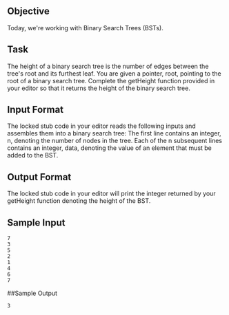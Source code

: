 ## Objective 
Today, we're working with Binary Search Trees (BSTs). 

## Task 
The height of a binary search tree is the number of edges between the tree's root and its furthest leaf. You are given a pointer, root, pointing to the root of a binary search tree. Complete the getHeight function provided in your editor so that it returns the height of the binary search tree.

## Input Format

The locked stub code in your editor reads the following inputs and assembles them into a binary search tree: 
The first line contains an integer, n, denoting the number of nodes in the tree. Each of the n subsequent lines contains an integer, data, denoting the value of an element that must be added to the BST.

## Output Format

The locked stub code in your editor will print the integer returned by your getHeight function denoting the height of the BST.

## Sample Input

```
7
3
5
2
1
4
6
7
```

##Sample Output

```
3
```
